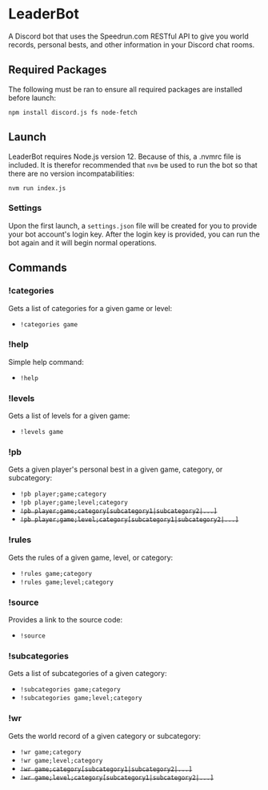 # LeaderBot

A Discord bot that uses the Speedrun.com RESTful API to give you world records, personal bests, and other information in your Discord chat rooms.

## Required Packages

The following must be ran to ensure all required packages are installed before launch:

```
npm install discord.js fs node-fetch
```

## Launch

LeaderBot requires Node.js version 12. Because of this, a .nvmrc file is included. It is therefor recommended that `nvm` be used to run the bot so that there are no version incompatabilities:

```
nvm run index.js
```

### Settings

Upon the first launch, a `settings.json` file will be created for you to provide your bot account's login key. After the login key is provided, you can run the bot again and it will begin normal operations.

## Commands

### !categories

Gets a list of categories for a given game or level:

* `!categories game`

### !help

Simple help command:

* `!help`

### !levels

Gets a list of levels for a given game:

* `!levels game`

### !pb

Gets a given player's personal best in a given game, category, or subcategory:

* `!pb player;game;category`
* `!pb player;game;level;category`
* ~~`!pb player;game;category[subcategory1|subcategory2|...]`~~
* ~~`!pb player;game;level;category[subcategory1|subcategory2|...]`~~

### !rules

Gets the rules of a given game, level, or category:

* `!rules game;category`
* `!rules game;level;category`

### !source

Provides a link to the source code:

* `!source`

### !subcategories

Gets a list of subcategories of a given category:

* `!subcategories game;category`
* `!subcategories game;level;category`

### !wr

Gets the world record of a given category or subcategory:

* `!wr game;category`
* `!wr game;level;category`
* ~~`!wr game;category[subcategory1|subcategory2|...]`~~
* ~~`!wr game;level;category[subcategory1|subcategory2|...]`~~